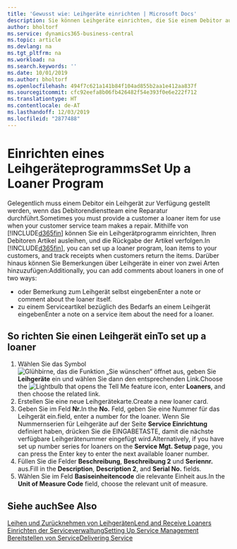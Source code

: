 ```yaml
---
title: 'Gewusst wie: Leihgeräte einrichten | Microsoft Docs'
description: Sie können Leihgeräte einrichten, die Sie einem Debitor ausleihen können, wenn er Serviceartikel im Service hat.
author: bholtorf
ms.service: dynamics365-business-central
ms.topic: article
ms.devlang: na
ms.tgt_pltfrm: na
ms.workload: na
ms.search.keywords: ''
ms.date: 10/01/2019
ms.author: bholtorf
ms.openlocfilehash: 494f7c621a141b84f104ad855b2aa1e412aa837f
ms.sourcegitcommit: cfc92eefa8b06fb426482f54e393f0e6e222f712
ms.translationtype: HT
ms.contentlocale: de-AT
ms.lasthandoff: 12/03/2019
ms.locfileid: "2877488"
---
```

# <a name="set-up-a-loaner-program"></a><span data-ttu-id="e882e-103">Einrichten eines Leihgeräteprogramms</span><span class="sxs-lookup"><span data-stu-id="e882e-103">Set Up a Loaner Program</span></span>
<span data-ttu-id="e882e-104">Gelegentlich muss einem Debitor ein Leihgerät zur Verfügung gestellt werden, wenn das Debitorendienstteam eine Reparatur durchführt.</span><span class="sxs-lookup"><span data-stu-id="e882e-104">Sometimes you must provide a customer a loaner item for use when your customer service team makes a repair.</span></span> <span data-ttu-id="e882e-105">Mithilfe von [!INCLUDE[d365fin](includes/d365fin_md.md)] können Sie ein Leihgerätprogramm einrichten, Ihren Debitoren Artikel ausleihen, und die Rückgabe der Artikel verfolgen.</span><span class="sxs-lookup"><span data-stu-id="e882e-105">In [!INCLUDE[d365fin](includes/d365fin_md.md)], you can set up a loaner program, loan items to your customers, and track receipts when customers return the items.</span></span> <span data-ttu-id="e882e-106">Darüber hinaus können Sie Bemerkungen über Leihgeräte in einer von zwei Arten hinzuzufügen:</span><span class="sxs-lookup"><span data-stu-id="e882e-106">Additionally, you can add comments about loaners in one of two ways:</span></span>  
  
* <span data-ttu-id="e882e-107">oder Bemerkung zum Leihgerät selbst eingeben</span><span class="sxs-lookup"><span data-stu-id="e882e-107">Enter a note or comment about the loaner itself.</span></span>  
* <span data-ttu-id="e882e-108">zu einem Serviceartikel bezüglich des Bedarfs an einem Leihgerät eingeben</span><span class="sxs-lookup"><span data-stu-id="e882e-108">Enter a note on a service item about the need for a loaner.</span></span>  

## <a name="to-set-up-a-loaner"></a><span data-ttu-id="e882e-109">So richten Sie einen Leihgerät ein</span><span class="sxs-lookup"><span data-stu-id="e882e-109">To set up a loaner</span></span>  
1. <span data-ttu-id="e882e-110">Wählen Sie das Symbol ![Glühbirne, das die Funktion „Sie wünschen“ öffnet](media/ui-search/search_small.png "Tell Me-Funktion") aus, geben Sie **Leihgeräte** ein und wählen Sie dann den entsprechenden Link.</span><span class="sxs-lookup"><span data-stu-id="e882e-110">Choose the ![Lightbulb that opens the Tell Me feature](media/ui-search/search_small.png "Tell me what you want to do") icon, enter **Loaners**, and then choose the related link.</span></span>  
2. <span data-ttu-id="e882e-111">Erstellen Sie eine neue Leihgerätekarte.</span><span class="sxs-lookup"><span data-stu-id="e882e-111">Create a new loaner card.</span></span> 
3. <span data-ttu-id="e882e-112">Geben Sie im Feld **Nr.**</span><span class="sxs-lookup"><span data-stu-id="e882e-112">In the **No.**</span></span> <span data-ttu-id="e882e-113">Feld,  geben Sie eine Nummer für das Leihgerät ein.</span><span class="sxs-lookup"><span data-stu-id="e882e-113">field, enter a number for the loaner.</span></span> <span data-ttu-id="e882e-114">Wenn Sie Nummernserien für Leihgeräte auf der Seite **Service Einrichtung** definiert haben, drücken Sie die EINGABETASTE, damit die nächste verfügbare Leihgerätenummer eingefügt wird.</span><span class="sxs-lookup"><span data-stu-id="e882e-114">Alternatively, if you have set up number series for loaners on the **Service Mgt. Setup** page, you can press the Enter key to enter the next available loaner number.</span></span>  
4. <span data-ttu-id="e882e-115">Füllen Sie die Felder **Beschreibung**, **Beschreibung 2** und **Seriennr.** aus.</span><span class="sxs-lookup"><span data-stu-id="e882e-115">Fill in the **Description**, **Description 2**, and **Serial No.** fields.</span></span>  
5. <span data-ttu-id="e882e-116">Wählen Sie im Feld **Basiseinheitencode** die relevante Einheit aus.</span><span class="sxs-lookup"><span data-stu-id="e882e-116">In the **Unit of Measure Code** field, choose the relevant unit of measure.</span></span>  
  
## <a name="see-also"></a><span data-ttu-id="e882e-117">Siehe auch</span><span class="sxs-lookup"><span data-stu-id="e882e-117">See Also</span></span>
[<span data-ttu-id="e882e-118">Leihen und Zurücknehmen von Leihgeräten</span><span class="sxs-lookup"><span data-stu-id="e882e-118">Lend and Receive Loaners</span></span>](service-how-to-lend-receive-loaners.md)  
[<span data-ttu-id="e882e-119">Einrichten der Serviceverwaltung</span><span class="sxs-lookup"><span data-stu-id="e882e-119">Setting Up Service Management</span></span>](service-setup-service.md)  
[<span data-ttu-id="e882e-120">Bereitstellen von Service</span><span class="sxs-lookup"><span data-stu-id="e882e-120">Delivering Service</span></span>](service-deliver-service.md)  


